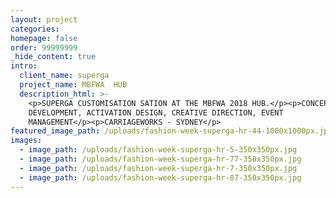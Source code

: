 ```yaml
---
layout: project
categories:
homepage: false
order: 99999999
_hide_content: true
intro:
  client_name: superga
  project_name: MBFWA  HUB
  description_html: >-
    <p>SUPERGA CUSTOMISATION SATION AT THE MBFWA 2018 HUB.</p><p>CONCEPT
    DEVELOPMENT, ACTIVATION DESIGN, CREATIVE DIRECTION, EVENT
    MANAGEMENT</p><p>CARRIAGEWORKS - SYDNEY</p>
featured_image_path: /uploads/fashion-week-superga-hr-44-1000x1000px.jpg
images:
  - image_path: /uploads/fashion-week-superga-hr-5-350x350px.jpg
  - image_path: /uploads/fashion-week-superga-hr-77-350x350px.jpg
  - image_path: /uploads/fashion-week-superga-hr-7-350x350px.jpg
  - image_path: /uploads/fashion-week-superga-hr-87-350x350px.jpg
---
```

